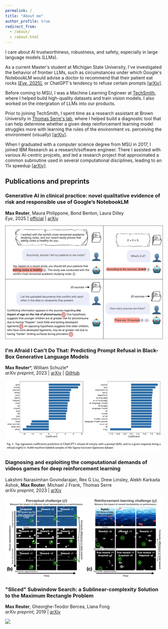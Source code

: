 ```yaml
---
permalink: /
title: "About me"
author_profile: true
redirect_from: 
  - /about/
  - /about.html
---
```


I care about AI trustworthiness, robustness, and safety, especially in large language models (LLMs).

As a current Master's student at Michigan State University, I've investigated the behavior of frontier LLMs, such as circumstances under which Google's NotebookLM would advise a doctor to recommend that their patient eat rocks [\[*Eye*, 2025\]](https://www.nature.com/articles/s41433-025-03817-y), or ChatGPT's tendency to refuse certain prompts [\[arXiv\]](https://arxiv.org/pdf/2306.03423).

Before coming to MSU, I was a Machine Learning Engineer at [TechSmith](https://www.techsmith.com), where I helped build high-quality datasets and train vision models. I also worked on the intergration of LLMs into our products.

Prior to joining TechSmith, I spent time as a research assistant at Brown University in [Thomas Serre's lab](https://serre-lab.clps.brown.edu), where I helped build a diagnostic tool that can help determine whether a given deep reinforcement learning model struggles more with learning the rules of the environment vs. perceiving the environment (visually) [\[arXiv\]](https://arxiv.org/pdf/2309.13181).

When I graduated with a computer science degree from MSU in 2017, I joined IBM Research as a research/software engineer. There I assisted with various AI-centric projcets, and led a research project that approximated a common subroutine used in several computational disciplines, leading to an 11x speedup [\[arXiv\]](https://arxiv.org/pdf/1908.00140).

## Publications and preprints

### Generative AI in clinical practice: novel qualitative evidence of risk and responsible use of Google’s NotebookLM

**Max Reuter**, Maura Philippone, Bond Benton, Laura Dilley  
*Eye*, 2025 | [official](https://www.nature.com/articles/s41433-025-03817-y) | [arXiv](https://arxiv.org/pdf/2505.01955?)  

<img src='/images/notebooklm.png' width='640'/>

### I'm Afraid I Can't Do That: Predicting Prompt Refusal in Black-Box Generative Language Models

**Max Reuter**\*, William Schuzle\*  
*arXiv preprint*, 2023 | [arXiv](https://arxiv.org/pdf/2306.03423) | [GitHub](https://github.com/maxwellreuter/chatgpt-refusals)  

<img src='/images/refusal.png' width='640'/>

### Diagnosing and exploiting the computational demands of videos games for deep reinforcement learning

Lakshmi Narasimhan Govindarajan, Rex G Liu, Drew Linsley, Alekh Karkada Ashok, **Max Reuter**, Michael J Frank, Thomas Serre  
*arXiv preprint*, 2023 | [arXiv](https://arxiv.org/pdf/2309.13181)  

<img src='/images/procgen.png' width='640'/>

### "Sliced" Subwindow Search: a Sublinear-complexity Solution to the Maximum Rectangle Problem

**Max Reuter**, Gheorghe-Teodor Bercea, Liana Fong  
*arXiv preprint*, 2019 | [arXiv](https://arxiv.org/pdf/1908.00140)  

<img src='/images/swss.png' width='500'/>
